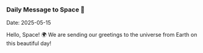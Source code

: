 ### Daily Message to Space 🌌
Date: 2025-05-15

Hello, Space! 🌍 We are sending our greetings to the universe from Earth on this beautiful day!
